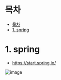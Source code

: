 
# 목차
- [목차](#목차)
- [1. spring](#1-spring)


# 1. spring

- https://start.spring.io/

![image](https://user-images.githubusercontent.com/71534090/142213966-1e10fd3c-d49a-45b6-831a-992d69913513.png)
